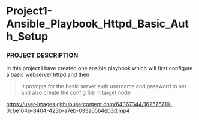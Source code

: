 # Project1-Ansible_Playbook_Httpd_Basic_Auth_Setup

### PROJECT DESCRIPTION

In this project I have created one ansible playbook which will first configure a basic webserver httpd and then

> It prompts for the basic server auth username and password to set and also create the config file in target node


https://user-images.githubusercontent.com/64367344/162575719-0cbe164b-8404-423b-a7eb-033a65b4eb3d.mp4

